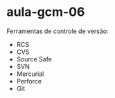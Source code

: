 # aula-gcm-06

Ferramentas de controle de versão:

* RCS
* CVS
* Source Safe
* SVN
* Mercurial
* Perforce
* Git
